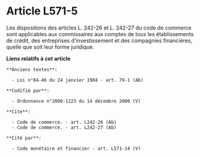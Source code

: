 # Article L571-5

Les dispositions des articles L. 242-26 et L. 242-27 du code de commerce sont applicables aux commissaires aux comptes de
tous les établissements de crédit, des entreprises d'investissement et des compagnies financières, quelle que soit leur forme
juridique.

**Liens relatifs à cet article**

	**Anciens textes**:

	  - Loi n°84-46 du 24 janvier 1984 - art. 79-1 (Ab)

	**Codifié par**:

	  - Ordonnance n°2000-1223 du 14 décembre 2000 (V)

	**Cite**:

	  - Code de commerce. - art. L242-26 (Ab)
	  - Code de commerce. - art. L242-27 (Ab)

	**Cité par**:

	  - Code monétaire et financier - art. L571-14 (V)
